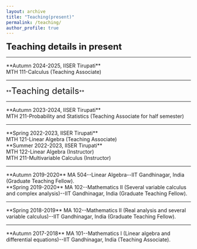 ```yaml
---
layout: archive
title: "Teaching(present)"
permalink: /teaching/
author_profile: true
---
```

<!--<hr>
**<font size="6">Teaching(present)</font>**  
<hr style="border:3px light gray">-->

**<font size="5">Teaching details in present</font>**  
<hr style="border:3px light gray">
  **Autumn 2024-2025, IISER Tirupati**<br>
  MTH 111-Calculus (Teaching Associate)<br>
<hr style="border:3px light gray">
**<font size="5">Teaching details</font>**  
<hr style="border:3px light gray">
**Autumn 2023-2024, IISER Tirupati**<br>
  MTH 211-Probability and Statistics (Teaching Associate for half semester)<br>
<hr style="border:3px light gray">
  **Spring 2022-2023, IISER Tirupati**<br>
  MTH 121-Linear Algebra (Teaching Associate)<br> 
  **Summer 2022-2023, IISER Tirupati**<br>
  MTH 122-Linear Algebra (Instructor)<br> 
  MTH 211-Multivariable Calculus (Instructor)<br>
<hr style="border:3px light gray">
**Autumn 2019-2020** MA 504--Linear Algebra--IIT Gandhinagar, India (Graduate Teaching Fellow).<br>
**Spring 2019-2020** MA 102--Mathematics II (Several variable calculus and complex analysis)--IIT Gandhinagar, India (Graduate Teaching Fellow).
<hr style="border:3px light gray">
**Spring 2018-2019** MA 102--Mathematics II (Real analysis and several variable calculus)--IIT Gandhinagar, India (Graduate Teaching Fellow).
<hr style="border:3px light gray">  
**Autumn 2017-2018** MA 101--Mathematics I (Linear algebra and differential equations)--IIT Gandhinagar, India (Teaching Associate).
